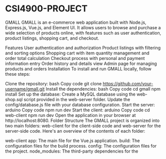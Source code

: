 # CSI4900-PROJECT

GMALL
GMALL is an e-commerce web application built with Node.js, Express.js, Vue.js, and Element UI. It allows users to browse and purchase a wide selection of products online, with features such as user authentication, product listings, shopping cart, and checkout.

Features
User authentication and authorization
Product listings with filtering and sorting options
Shopping cart with item quantity management and order total calculation
Checkout process with personal and payment information entry
Order history and details view
Admin page for managing products and orders
Installation
To install and run GMALL locally, follow these steps:

Clone the repository:
bash
Copy code
git clone https://github.com/your-username/gmall.git
Install the dependencies:
bash
Copy code
cd gmall
npm install
Set up the database:
Create a MySQL database using the web-shop.sql script provided in the web-server folder.
Update the config/database.js file with your database configuration.
Start the server:
arduino
Copy code
npm run dev
Start the client:
arduino
Copy code
cd web-client
npm run dev
Open the application in your browser at http://localhost:8080.
Folder Structure
The GMALL project is organized into two main folders: web-client for the client-side code and web-server for the server-side code. Here's an overview of the contents of each folder:

web-client
app: The main file for the Vue.js application.
build: The configuration files for the build process.
config: The configuration files for the project.
node_modules: The third-party dependencies for the
